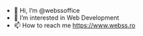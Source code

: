 - 👋 Hi, I’m @webssoffice
- 👀 I’m interested in Web Development
- 📫 How to reach me https://www.webss.ro

<!---
webssoffice/webssoffice is a ✨ special ✨ repository because its `README.md` (this file) appears on your GitHub profile.
You can click the Preview link to take a look at your changes.
--->
